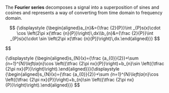 The **Fourier series** decomposes a signal into a superposition of sines and cosines and represents a way of converting from time domain to frequency domain.

$$
{\displaystyle {\begin{aligned}a_{n}&={\frac {2}{P}}\int _{P}s(x)\cdot \cos \left(2\pi x{\tfrac {n}{P}}\right)\,dx\\b_{n}&={\frac {2}{P}}\int _{P}s(x)\cdot \sin \left(2\pi x{\tfrac {n}{P}}\right)\,dx.\end{aligned}}}	
$$

 

$$

{\displaystyle {\begin{aligned}s_{N}(x)={\frac {a_{0}}{2}}+\sum _{n=1}^{N}\left(a_{n}\cos \left({\tfrac {2\pi nx}{P}}\right)+b_{n}\sin \left({\tfrac {2\pi nx}{P}}\right)\right).\end{aligned}}}{\displaystyle {\begin{aligned}s_{N}(x)={\frac {a_{0}}{2}}+\sum _{n=1}^{N}\left(a_{n}\cos \left({\tfrac {2\pi nx}{P}}\right)+b_{n}\sin \left({\tfrac {2\pi nx}{P}}\right)\right).\end{aligned}}}
$$